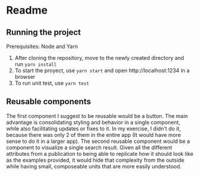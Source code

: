 #  Readme
## Running the project
Prerequisites: Node and Yarn
1. After cloning the repository, move to the newly created directory and run `yarn install`
2. To start the proyect, use `yarn start` and open http://localhost:1234 in a browser
3. To run unit test, use `yarn test`

## Reusable components
The first component I suggest to be reusable would be a button. The main advantage is consolidating styling and behavior in a single component, while also facilitating updates or fixes to it. In my exercise, I didn't do it, because there was only 2 of them in the entire app (It would have more sense to do it in a larger app).
The second reusable component would be a component to visualize a single search result. Given all the different attributes from a publication to being able to replicate how it should look like as the examples provided, it would hide that complexity from the outside while having small, composeable units that are more easily understood.